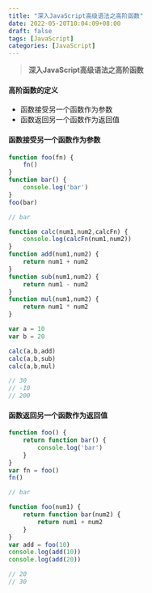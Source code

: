 ```yaml
---
title: "深入JavaScript高级语法之高阶函数"
date: 2022-05-20T10:04:09+08:00
draft: false
tags: [JavaScript]
categories: [JavaScript]
---
```


> **深入JavaScript高级语法之高阶函数**

#### 高阶函数的定义

- 函数接受另一个函数作为参数
- 函数返回另一个函数作为返回值



#### 函数接受另一个函数作为参数

```javascript
function foo(fn) {
    fn()
}
function bar() {
	console.log('bar')
}
foo(bar)

// bar
```

```javascript
function calc(num1,num2,calcFn) {
    console.log(calcFn(num1,num2))
}
function add(num1,num2) {
    return num1 + num2
}
function sub(num1,num2) {
	return num1 - num2
}
function mul(num1,num2) {
	return num1 * num2
}

var a = 10
var b = 20

calc(a,b,add)
calc(a,b,sub)
calc(a,b,mul)

// 30
// -10
// 200
```



#### 函数返回另一个函数作为返回值

```javascript
function foo() {
    return function bar() {
        console.log('bar')
    }
}
var fn = foo()
fn()

// bar
```

```javascript
function foo(num1) {
    return function bar(num2) {
        return num1 + num2
    }
}
var add = foo(10)
console.log(add(10))
console.log(add(20))

// 20
// 30
```

